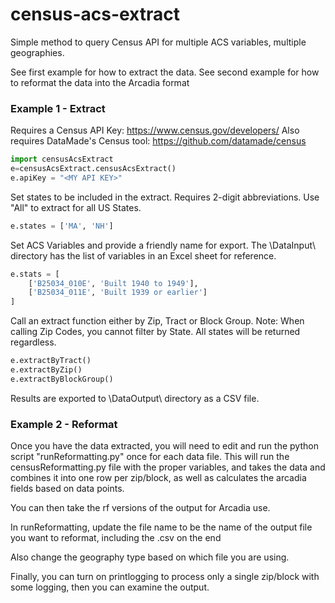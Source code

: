 # census-acs-extract
Simple method to query Census API for multiple ACS variables, multiple geographies.

See first example for how to extract the data. See second example for how to reformat the data into the Arcadia format

### Example 1 - Extract

Requires a Census API Key: https://www.census.gov/developers/
Also requires DataMade's Census tool: https://github.com/datamade/census

```python
import censusAcsExtract
e=censusAcsExtract.censusAcsExtract()
e.apiKey = "<MY API KEY>"
```
Set states to be included in the extract. Requires 2-digit abbreviations. Use "All" to extract for all US States.
```python
e.states = ['MA', 'NH'] 
```
Set ACS Variables and provide a friendly name for export. The \DataInput\ directory has the list of variables in an Excel sheet for reference.
```python
e.stats = [
    ['B25034_010E', 'Built 1940 to 1949'],
    ['B25034_011E', 'Built 1939 or earlier']
]
```
Call an extract function either by Zip, Tract or Block Group. Note: When calling Zip Codes, you cannot filter by State. All states will be returned regardless.
```python
e.extractByTract()
e.extractByZip()
e.extractByBlockGroup()
```
Results are exported to \DataOutput\ directory as a CSV file.

### Example 2 - Reformat

Once you have the data extracted, you will need to edit and run the python script "runReformatting.py" once for each data file. This will run the censusReformatting.py file with the proper variables, and takes the data and combines it into one row per zip/block, as well as calculates the arcadia fields based on data points.

You can then take the rf versions of the output for Arcadia use.

In runReformatting, update the file name to be the name of the output file you want to reformat, including the .csv on the end

Also change the geography type based on which file you are using.

Finally, you can turn on printlogging to process only a single zip/block with some logging, then you can examine the output.